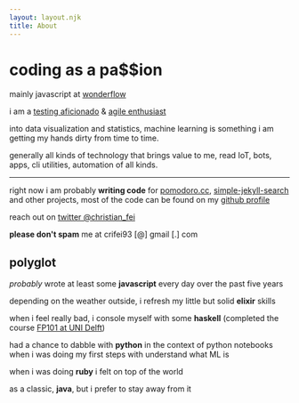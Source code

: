 ```yaml
---
layout: layout.njk
title: About
---
```


# coding as a pa$$ion

mainly javascript at [wonderflow](https://www.wonderflow.co)

i am a [testing aficionado](https://en.wikipedia.org/wiki/test-driven_development) & [agile enthusiast](https://en.wikipedia.org/wiki/agile_software_development)

into data visualization and statistics, machine learning is something i am getting my hands dirty from time to time.

generally all kinds of technology that brings value to me, read IoT, bots, apps, cli utilities, automation of all kinds.

---

right now i am probably **writing code** for [pomodoro.cc](https://pomodoro.cc), [simple-jekyll-search](https://github.com/christian-fei/simple-jekyll-search) and other  projects, most of the code can be found on my [github profile](https://github.com/christian-fei)

reach out on [twitter @christian_fei](https://twitter.com/christian_fei)

**please don't spam** me at crifei93 [@] gmail [.] com


## polyglot

*probably* wrote at least some **javascript** every day over the past five years

depending on the weather outside, i refresh my little but solid **elixir** skills

when i feel really bad, i console myself with some **haskell** (completed the course [FP101 at UNI Delft](https://www.edx.org/course/introduction-functional-programming-delftx-fp101x-0))

had a chance to dabble with **python** in the context of python notebooks when i was doing my first steps with understand what ML is

when i was doing **ruby** i felt on top of the world

as a classic, **java**, but i prefer to stay away from it
